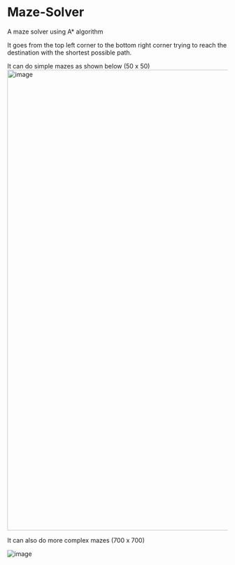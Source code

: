 # Maze-Solver
A maze solver using A* algorithm 

It goes from the top left corner to the bottom right corner trying to reach the destination with the shortest possible path. 

It can do simple mazes as shown below (50 x 50)
<img width="1054" alt="image" src="https://user-images.githubusercontent.com/88990093/184734243-1e1428ea-57d3-4ee1-a89f-7076e6e1ddcf.png">

It can also do more complex mazes (700 x 700)

![image](https://user-images.githubusercontent.com/88990093/184734065-9a1a76ee-e48a-41ce-96f2-be806f038578.png)
